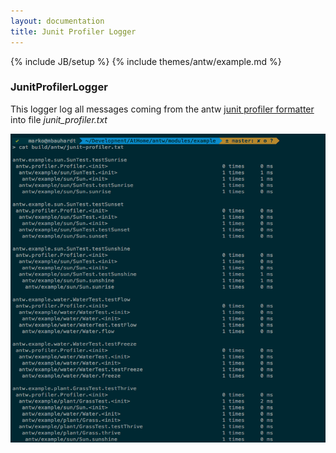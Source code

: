 ```yaml
---
layout: documentation
title: Junit Profiler Logger
---
```

{% include JB/setup %}
{% include themes/antw/example.md %}

### JunitProfilerLogger
This logger log all messages coming from the antw [junit profiler formatter](/documentation/junit-formatter/junit-profiler-formatter.html) into file *junit_profiler.txt*

[![JunitProfilerLogger](junit_profiler_logger.png)](junit_profiler_logger.png)
